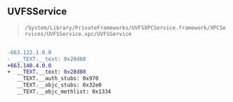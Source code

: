 ## UVFSService

> `/System/Library/PrivateFrameworks/UVFSXPCService.framework/XPCServices/UVFSService.xpc/UVFSService`

```diff

-663.122.1.0.0
-  __TEXT.__text: 0x28d60
+663.140.4.0.0
+  __TEXT.__text: 0x28d88
   __TEXT.__auth_stubs: 0x970
   __TEXT.__objc_stubs: 0x32e0
   __TEXT.__objc_methlist: 0x1334

```
